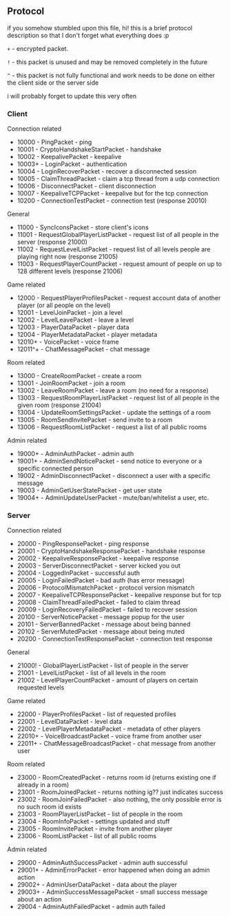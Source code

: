 ## Protocol

if you somehow stumbled upon this file, hi! this is a brief protocol description so that I don't forget what everything does :p

`+` - encrypted packet.

`!` - this packet is unused and may be removed completely in the future

`^` - this packet is not fully functional and work needs to be done on either the client side or the server side

i will probably forget to update this very often

### Client

Connection related

* 10000 - PingPacket - ping
* 10001 - CryptoHandshakeStartPacket - handshake
* 10002 - KeepalivePacket - keepalive
* 10003+ - LoginPacket - authentication
* 10004 - LoginRecoverPacket - recover a disconnected session
* 10005 - ClaimThreadPacket - claim a tcp thread from a udp connection
* 10006 - DisconnectPacket - client disconnection
* 10007 - KeepaliveTCPPacket - keepalive but for the tcp connection
* 10200 - ConnectionTestPacket - connection test (response 20010)

General

* 11000 - SyncIconsPacket - store client's icons
* 11001 - RequestGlobalPlayerListPacket - request list of all people in the server (response 21000)
* 11002 - RequestLevelListPacket - request list of all levels people are playing right now (response 21005)
* 11003 - RequestPlayerCountPacket - request amount of people on up to 128 different levels (response 21006)

Game related

* 12000 - RequestPlayerProfilesPacket - request account data of another player (or all people on the level)
* 12001 - LevelJoinPacket - join a level
* 12002 - LevelLeavePacket - leave a level
* 12003 - PlayerDataPacket - player data
* 12004 - PlayerMetadataPacket - player metadata
* 12010+ - VoicePacket - voice frame
* 12011^+ - ChatMessagePacket - chat message

Room related

* 13000 - CreateRoomPacket - create a room
* 13001 - JoinRoomPacket - join a room
* 13002 - LeaveRoomPacket - leave a room (no need for a response)
* 13003 - RequestRoomPlayerListPacket - request list of all people in the given room (response 21004)
* 13004 - UpdateRoomSettingsPacket - update the settings of a room
* 13005 - RoomSendInvitePacket - send invite to a room
* 13006 - RequestRoomListPacket - request a list of all public rooms

Admin related

* 19000+ - AdminAuthPacket - admin auth
* 19001+ - AdminSendNoticePacket - send notice to everyone or a specific connected person
* 19002 - AdminDisconnectPacket - disconnect a user with a specific message
* 19003 - AdminGetUserStatePacket - get user state
* 19004+ - AdminUpdateUserPacket - mute/ban/whitelist a user, etc.

### Server

Connection related

* 20000 - PingResponsePacket - ping response
* 20001 - CryptoHandshakeResponsePacket - handshake response
* 20002 - KeepaliveResponsePacket - keepalive response
* 20003 - ServerDisconnectPacket - server kicked you out
* 20004 - LoggedInPacket - successful auth
* 20005 - LoginFailedPacket - bad auth (has error message)
* 20006 - ProtocolMismatchPacket - protocol version mismatch
* 20007 - KeepaliveTCPResponsePacket - keepalive response but for tcp
* 20008 - ClaimThreadFailedPacket - failed to claim thread
* 20009 - LoginRecoveryFailedPacket - failed to recover session
* 20100 - ServerNoticePacket - message popup for the user
* 20101 - ServerBannedPacket - message about being banned
* 20102 - ServerMutedPacket - message about being muted
* 20200 - ConnectionTestResponsePacket - connection test response

General

* 21000! - GlobalPlayerListPacket - list of people in the server
* 21001 - LevelListPacket - list of all levels in the room
* 21002 - LevelPlayerCountPacket - amount of players on certain requested levels

Game related

* 22000 - PlayerProfilesPacket - list of requested profiles
* 22001 - LevelDataPacket - level data
* 22002 - LevelPlayerMetadataPacket - metadata of other players
* 22010+ - VoiceBroadcastPacket - voice frame from another user
* 22011+ - ChatMessageBroadcastPacket - chat message from another user

Room related

* 23000 - RoomCreatedPacket - returns room id (returns existing one if already in a room)
* 23001 - RoomJoinedPacket - returns nothing ig?? just indicates success
* 23002 - RoomJoinFailedPacket - also nothing, the only possible error is no such room id exists
* 23003 - RoomPlayerListPacket - list of people in the room
* 23004 - RoomInfoPacket - settings updated and stuff
* 23005 - RoomInvitePacket - invite from another player
* 23006 - RoomListPacket - list of all public rooms

Admin related

* 29000 - AdminAuthSuccessPacket - admin auth successful
* 29001+ - AdminErrorPacket - error happened when doing an admin action
* 29002+ - AdminUserDataPacket - data about the player
* 29003+ - AdminSuccessMessagePacket - small success message about an action
* 29004 - AdminAuthFailedPacket - admin auth failed